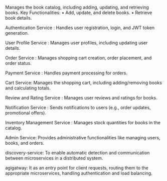 Manages the book catalog, including adding, updating, and retrieving books.
Key Functionalities:
	•	Add, update, and delete books.
	•	Retrieve book details.



Authentication Service : Handles user registration, login, and JWT token generation.

User Profile Service : Manages user profiles, including updating user details.

Order Service : Manages shopping cart creation, order placement, and order status.

Payment Service : Handles payment processing for orders.

Cart Service: Manages the shopping cart, including adding/removing books and calculating totals.

Review and Rating Service : Manages user reviews and ratings for books.

Notification Service : Sends notifications to users (e.g., order updates, promotional offers).

Inventory Management Service : Manages stock quantities for books in the catalog.

Admin Service: Provides administrative functionalities like managing users, books, and orders.

discovery-service: To enable automatic detection and communication between microservices in a distributed system.

agigatway: It as an entry point for client requests, routing them to the appropriate microservices, handling  authentication and load balancing.



              





 
